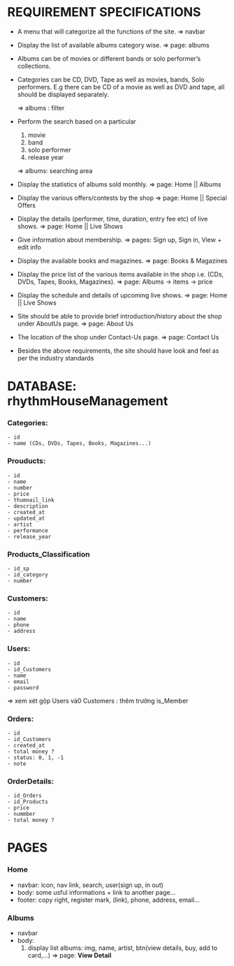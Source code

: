 # REQUIREMENT SPECIFICATIONS

- A menu that will categorize all the functions of the site. => navbar

- Display the list of available albums category wise. => page: albums

- Albums can be of movies or different bands or solo performer’s collections.

- Categories can be CD, DVD, Tape as well as movies, bands, Solo performers. E.g there can be CD of a movie as well as DVD and tape, all should be displayed separately.

  => albums : filter

- Perform the search based on a particular

  1. movie
  2. band
  3. solo performer
  4. release year

  => albums: searching area

- Display the statistics of albums sold monthly. => page: Home || Albums

- Display the various offers/contests by the shop => page: Home || Special Offers
 
- Display the details (performer, time, duration, entry fee etc) of live shows. => page: Home || Live Shows

- Give information about membership. => pages: Sign up, Sign in, View + edit info

- Display the available books and magazines. => page: Books & Magazines

- Display the price list of the various items available in the shop i.e. (CDs, DVDs, Tapes, Books, Magazines). => page: Albums -> items -> price

- Display the schedule and details of upcoming live shows. => page: Home || Live Shows

- Site should be able to provide brief introduction/history about the shop under AboutUs page. => page: About Us

- The location of the shop under Contact-Us page. => page: Contact Us

- Besides the above requirements, the site should have look and feel as per the industry standards
<!-- 
# DATABASE : rhythmHouseManagement

## TABLE

### Categories

- id
- name (R'n Roll, Classic, Jazz, 60's & 70's)

### Albums

- id
- id_category: FK_Categories
- name
- artist
- performence: (solo, band...)
- description
- releaseYear
- price
- created
- updated

### Puslish_Type

- id
- name (CD, DVD, Tape, Magazine...)

### Albums_Available

- id_Albums: FK_Albums
- id_Puslish_Type: FK_Puslish_Type
- num (available)

### Customers

- id
- name
- email
- phone
- address

### Users

- id
- id_Customers
- name
- email
- phone
- password

### Orders

- id
- id_Customers
- created_at
- total money
- status: 0, 1, -1
- expected_time:
- delivered_time:
- note

### OrderDetails

- id_Orders
- id_Albums
- id_Puslish_Type
- price
- num
- total money:


# DATABASE 2 


### Categories:
	- id
	- name (album, book, magazine, movie...)
### Prouducts:
	- id
	- id_Categories
	- name
	- price
	- thumnail_link
	- description
	- created_at
	- updated_at
	- artist
	- performance
	- release_year

### Albums_Puslish_Type:
	- id
	- name (CD, DVD, Tape...)

### Albums_Available: 
	- id_Products
	- id_Albums_Puslish_Type
	- number

### Customers:
	- id
	- name
	- phone
	- address

### Users: 
	- id
	- id_Customers
	- name
	- email
	- password
	
### Orders:
	- id
	- id_Customers
	- created_at
	- total money ?
	- status: 0, 1, -1
	- note

### OrderDetails:
	- id_Orders
	- id_Albums
	- id_Puslish_Type
	- price
	- num
	- total money ?
-->

# DATABASE: rhythmHouseManagement
### Categories:
	- id
	- name (CDs, DVDs, Tapes, Books, Magazines...)

### Prouducts:
	- id
	- name
	- number
	- price
	- thumnail_link
	- description
	- created_at
	- updated_at
	- artist
	- performance
	- release_year

### Products_Classification
	- id_sp 
	- id_category
	- number

### Customers:
	- id
	- name
	- phone
	- address

### Users:
	- id
	- id_Customers
	- name
	- email
	- password

=> xem xét gộp Users và0 Customers : thêm trường is_Member


### Orders:
	- id
	- id_Customers
	- created_at
	- total money ?
	- status: 0, 1, -1
	- note

### OrderDetails:
	- id_Orders
	- id_Products
	- price
	- nummber
	- total money ?

# PAGES

### Home

- navbar: icon, nav link, search, user(sign up, in out)
- body: some usful informations + link to another page...
- footer: copy right, register mark, (link), phone, address, email...

### Albums

- navbar
- body:
  1. display list albums: img, name, artist, btn(view details, buy, add to card,...) => page: <b>View Detail</b>
